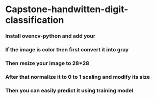 # Capstone-handwitten-digit-classification
### Install ovencv-python and add your 
### If the image is color then first convert it into gray
### Then resize your image to 28*28 
### After that normalize it to 0 to 1 scaling and modify its size
### Then you can easily predict it using training model
